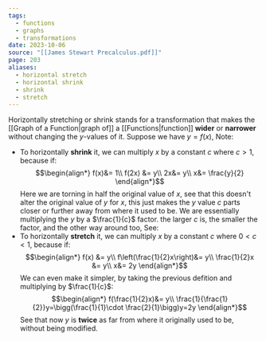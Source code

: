 ```yaml
---
tags:
  - functions
  - graphs
  - transformations
date: 2023-10-06
source: "[[James Stewart Precalculus.pdf]]"
page: 203
aliases:
  - horizontal stretch
  - horizontal shrink
  - shrink
  - stretch
---
```

Horizontally stretching or shrink stands for a transformation that makes the [[Graph of a Function|graph of]] a [[Functions|function]] **wider** or **narrower** without changing the $y$-values of it.
Suppose we have $y=f(x)$, Note:
- To horizontally **shrink** it, we can multiply $x$ by a constant $c$ where $c \gt 1$, because if:
$$\begin{align*}
f(x)&= 1\\
f(2x) &= y\\
2x&= y\\
x&= \frac{y}{2}
\end{align*}$$
Here we are torning in half the original value of $x$, see that this doesn't alter the original value of $y$ for $x$, this just makes the $y$ value $c$ parts closer or further away from where it used to be. We are essentially multiplying the $y$ by a $\frac{1}{c}$ factor. the larger $c$ is, the smaller the factor, and the other way around too, See:
- To horizontally **stretch** it, we can multiply $x$ by a constant $c$ where $0 < c < 1$, because if:
$$\begin{align*}
f(x) &= y\\
f\left(\frac{1}{2}x\right)&= y\\
\frac{1}{2}x &= y\\
x&= 2y
\end{align*}$$
We can even make it simpler, by taking the previous defition and multiplying by $\frac{1}{c}$:
$$\begin{align*}
f(\frac{1}{2}x)&= y\\
\frac{1}{\frac{1}{2}}y=\bigg(\frac{1}{1}\cdot \frac{2}{1}\bigg)y=2y
\end{align*}$$
See that now $y$ is **twice** as far from where it originally used to be, without being modified.